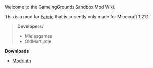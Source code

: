 Welcome to the GameingGrounds Sandbox Mod Wiki.

This is a mod for [Fabric](https://fabricmc.net/) that is currently only made for Minecraft 1.21.1

>**Developers:**
>- Mielesgames
>- OldMartijntje

**Downloads**
- [Modrinth](https://modrinth.com/project/gameinggrounds-sandbox)


